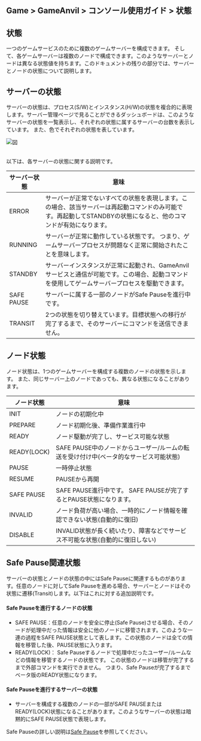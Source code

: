 ## Game > GameAnvil > コンソール使用ガイド > 状態


## 状態
一つのゲームサービスのために複数のゲームサーバーを構成できます。 そして、各ゲームサーバーは複数のノードで構成できます。このようなサーバーとノードは異なる状態値を持ちます。このドキュメントの残りの部分では、サーバーとノードの状態について説明します。



## サーバーの状態

サーバーの状態は、プロセス(S/W)とインスタンス(H/W)の状態を複合的に表現します。サーバー管理ページで見ることができるダッシュボードは、このようなサーバーの状態を一覧表示し、それぞれの状態に属するサーバーの台数を表示しています。 また、色でそれぞれの状態を表しています。

![図](https://static.toastoven.net/prod_gameanvil/images/console/state/dashboard.png)

<br>
以下は、各サーバーの状態に関する説明です。

| サーバー状態     | 意味                                                                                        |
|------------|-------------------------------------------------------------------------------------------|
| ERROR      | サーバーが正常でないすべての状態を表現します。この場合、該当サーバーは再起動コマンドのみ可能です。再起動してSTANDBYの状態になると、他のコマンドが有効になります。 |
| RUNNING    | サーバーが正常に動作している状態です。 つまり、ゲームサーバープロセスが問題なく正常に開始されたことを意味します。                                       |
| STANDBY    | サーバーインスタンスが正常に起動され、GameAnvilサービスと通信が可能です。この場合、起動コマンドを使用してゲームサーバープロセスを駆動できます。    |
| SAFE PAUSE | サーバーに属する一部のノードがSafe Pauseを進行中です。                                |
| TRANSIT    | 2つの状態を切り替えています。目標状態への移行が完了するまで、そのサーバーにコマンドを送信できません。                                |


## ノード状態

ノード状態は、1つのゲームサーバーを構成する複数のノードの状態を示します。 また、同じサーバー上のノードであっても、異なる状態になることがあります。

| ノード状態 | 意味 |
| ----------- | --------------------------- |
| INIT | ノードの初期化中 |
| PREPARE | ノード初期化後、準備作業進行中 |
| READY | ノード駆動が完了し、サービス可能な状態 |
| READY(LOCK) | SAFE PAUSE中のノードからユーザー/ルームの転送を受け付け中(ベータ的なサービス可能状態) |
| PAUSE | 一時停止状態 |
| RESUME | PAUSEから再開 |
| SAFE PAUSE | SAFE PAUSE進行中です。 SAFE PAUSEが完了するとPAUSE状態になります。 |
| INVALID | ノード負荷が高い場合、一時的にノード情報を確認できない状態(自動的に復旧) |
| DISABLE | INVALID状態が長く続いたり、障害などでサービス不可能な状態(自動的に復旧しない) |



## Safe Pause関連状態

サーバーの状態とノードの状態の中にはSafe Pauseに関連するものがあります。任意のノードに対してSafe Pauseを進める場合、サーバーとノードはその状態に遷移(Transit)します。以下はこれに対する追加説明です。


#### Safe Pauseを進行するノードの状態

* SAFE PAUSE：任意のノードを安全に停止(Safe Pause)させる場合、そのノードが処理中だった情報は安全に他のノードに移管されます。このような一連の過程をSAFE PAUSE状態として表します。この状態のノードは全ての情報を移管した後、PAUSE状態に入ります。
* READY(LOCK)： Safe Pauseするノードで処理中だったユーザー/ルームなどの情報を移管するノードの状態です。 この状態のノードは移管が完了するまで外部コマンドを実行できません。 つまり、Safe Pauseが完了するまでベータ版のREADY状態になります。

#### Safe Pauseを進行するサーバーの状態

* サーバーを構成する複数のノードの一部がSAFE PAUSEまたはREADY(LOCK)状態になることがあります。このようなサーバーの状態は暗黙的にSAFE PAUSE状態で表現します。


Safe Pauseの詳しい説明は[Safe Pause](console-09-safe-pause.md)を参照してください。
